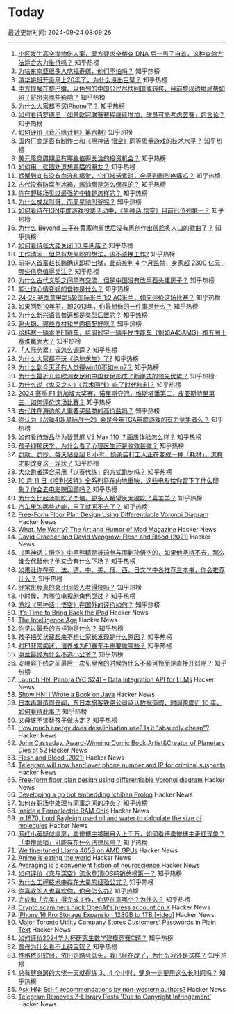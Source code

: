 # Today

最近更新时间: 2024-09-24 08:09:26

--- 
1. [小区发生高空抛物伤人案，警方要求全楼查 DNA 后一男子自首，这种查验方法适合大力推行吗？](https://www.zhihu.com/question/667865679) 知乎热榜
2. [为啥东南亚很多人吃福寿螺，他们不怕吗？](https://www.zhihu.com/question/533214339) 知乎热榜
3. [清华姚班开设马上20年了，为什么没出巨擘？](https://www.zhihu.com/question/667767788) 知乎热榜
4. [中方提醒在黎巴嫩、以色列的中国公民尽快回国或转移，目前黎以边境局势如何？将带来哪些影响？](https://www.zhihu.com/question/667932572) 知乎热榜
5. [为什么大家都不买iPhone了？](https://www.zhihu.com/question/667700970) 知乎热榜
6. [如何看待罗德里「如果欧冠联赛赛程继续增加，球员可能考虑罢赛」的言论？](https://www.zhihu.com/question/667718251) 知乎热榜
7. [如何评价《音乐缘计划》第六期?](https://www.zhihu.com/question/667898838) 知乎热榜
8. [国内厂商是否有制作出和《黑神话·悟空》同等质量游戏的技术水平？](https://www.zhihu.com/question/667259351) 知乎热榜
9. [美元降息周期里有哪些值得关注的投资机会？](https://www.zhihu.com/question/667900638) 知乎热榜
10. [如何用一张图劝退想养猫的朋友？](https://www.zhihu.com/question/639819203) 知乎热榜
11. [螃蟹到底有没有血液和痛觉，它们被活煮时，会感到剧烈疼痛吗？](https://www.zhihu.com/question/633186331) 知乎热榜
12. [古代没有防腐剂冰箱，酱油醋是怎么保存的？](https://www.zhihu.com/question/558888787) 知乎热榜
13. [你在野球场见过最强的中锋是怎样的？](https://www.zhihu.com/question/66928837) 知乎热榜
14. [为什么成龙叫哥，而周星驰叫爷呢？](https://www.zhihu.com/question/57924060) 知乎热榜
15. [如何看待在IGN年度游戏投票活动中，《黑神话:悟空》目前已位列第一？](https://www.zhihu.com/question/667954750) 知乎热榜
16. [为什么 Beyond 三子在黄家驹离世后没有再创作出很脍炙人口的歌曲了？](https://www.zhihu.com/question/20758265) 知乎热榜
17. [如何看待张大奕关闭 10 年网店？](https://www.zhihu.com/question/667673118) 知乎热榜
18. [工作清闲，但总有想离职的想法，该不该换工作?](https://www.zhihu.com/question/667811600) 知乎热榜
19. [前华人首富赵长鹏确认即将出狱，此前被判 4 个月监禁，身家超 2300 亿元，哪些信息值得关注？](https://www.zhihu.com/question/667873873) 知乎热榜
20. [为什么古代文明之间早有交流，但是中国没有改用石头建房子？](https://www.zhihu.com/question/664967743) 知乎热榜
21. [能让你心情变好的食物是什么？](https://www.zhihu.com/question/21778033) 知乎热榜
22. [24-25 赛季意甲第5轮国际米兰 1:2 AC米兰，如何评价这场比赛？](https://www.zhihu.com/question/667902544) 知乎热榜
23. [如果回到10年前，即2013年，你最想做的一件事是什么？](https://www.zhihu.com/question/667403004) 知乎热榜
24. [为什么新兴语言普遍都是类型后置的？](https://www.zhihu.com/question/667841945) 知乎热榜
25. [涮火锅，哪些食材和羊肉搭配好吃？](https://www.zhihu.com/question/632757047) 知乎热榜
26. [给韩寒一辆索伯F1赛车，给周冠宇一辆平民性能车（例如A45AMG）跑五圈上赛谁赢面大？](https://www.zhihu.com/question/658246512) 知乎热榜
27. [「人际劳累」该怎么调适？](https://www.zhihu.com/question/665937969) 知乎热榜
28. [为什么大家都不玩《绝地求生》了?](https://www.zhihu.com/question/333808959) 知乎热榜
29. [为什么到今天还有人觉得win10不如win7？](https://www.zhihu.com/question/449255026) 知乎热榜
30. [为什么最近几年欧洲女足和中国女足形成了断崖式的领先优势？](https://www.zhihu.com/question/667715326) 知乎热榜
31. [为什么说《鬼灭之刃》《咒术回战》吃了时代红利？](https://www.zhihu.com/question/667460617) 知乎热榜
32. [2024 赛季 F1 新加坡大奖赛，诺里斯夺冠，维斯塔潘第二，皮亚斯特里第三，如何评价这场比赛？](https://www.zhihu.com/question/667889756) 知乎热榜
33. [古代住在海边的人需要买盐商的高价盐吗？](https://www.zhihu.com/question/616509168) 知乎热榜
34. [你认为《战锤40k星际战士2》会是今年TGA年度游戏的有力竞争者么？](https://www.zhihu.com/question/666275300) 知乎热榜
35. [如何看待新品华为智慧屏 V5 Max 110 ？画质体验怎么样？](https://www.zhihu.com/question/667847066) 知乎热榜
36. [孩子抑郁厌学，为什么看了心理医生还是收效甚微？](https://www.zhihu.com/question/664314645) 知乎热榜
37. [罚款、罚抄、每天站立超 8 小时，奶茶店打工人正在变成一种「耗材」，怎样才能改变这一现状？](https://www.zhihu.com/question/667781882) 知乎热榜
38. [大众跑者适合采用「以赛代练」的方式跑步吗？](https://www.zhihu.com/question/667334931) 知乎热榜
39. [10 月 11 日《哈利·波特》全系列将在内地重映，这些电影给你留下了什么印象？你会去电影院回顾吗？](https://www.zhihu.com/question/667671363) 知乎热榜
40. [为什么比起汤姆吃了杰瑞，更多人希望灰太狼吃了喜羊羊？](https://www.zhihu.com/question/63416110) 知乎热榜
41. [汽车里的哪些功能，用了就回不去了？](https://www.zhihu.com/question/388466129) 知乎热榜
42. [Free-Form Floor Plan Design Using Differentiable Voronoi Diagram](https://github.com/nobuyuki83/floor_plan) Hacker News
43. [What, Me Worry? The Art and Humor of Mad Magazine](https://www.nrm.org/2024/08/mad/) Hacker News
44. [David Graeber and David Wengrow: Flesh and Blood (2021)](https://theanarchistlibrary.org/library/david-graeber-and-david-wengrow-flesh-and-blood) Hacker News
45. [《黑神话：悟空》中黑熊精是被迫参与围剿孙悟空的，如果他坚持不去，那么谁会代替他？他又会有什么下场？](https://www.zhihu.com/question/667682766) 知乎热榜
46. [如果让你在英、法、德、中、美、俄、西、日文学中各推荐三本书，你会推荐什么？](https://www.zhihu.com/question/666832341) 知乎热榜
47. [经常化妆真的会比同龄人老得快吗？](https://www.zhihu.com/question/306781305) 知乎热榜
48. [小时候，为哪位电视剧角色哭过？](https://www.zhihu.com/question/661908299) 知乎热榜
49. [游戏《黑神话：悟空》在国外的评价如何？](https://www.zhihu.com/question/658723687) 知乎热榜
50. [It's Time to Bring Back the iPod](https://www.nightwater.email/ipod/) Hacker News
51. [The Intelligence Age](https://ia.samaltman.com/) Hacker News
52. [你见过最丑的吉祥物是什么？](https://www.zhihu.com/question/280874393) 知乎热榜
53. [孩子把奖状藏起来不想让家长发现是什么原因？](https://www.zhihu.com/question/666819158) 知乎热榜
54. [对F1非常痴迷，培养成为F1赛车手需要做哪些？](https://www.zhihu.com/question/444802374) 知乎热榜
55. [明兰最终为什么不选小公爷？](https://www.zhihu.com/question/309598791) 知乎热榜
56. [安陵容下线之前最后一次见皇帝的时候为什么不装可怜而是直接开怼呢？](https://www.zhihu.com/question/667641222) 知乎热榜
57. [Launch HN: Panora (YC S24) – Data Integration API for LLMs](https://github.com/panoratech/Panora) Hacker News
58. [Show HN: I Wrote a Book on Java](https://news.ycombinator.com/item?id=41629377) Hacker News
59. [日本再曝造假丑闻，东日本旅客铁路公司承认数据造假，时间跨度近 10 年，如何看待此事？](https://www.zhihu.com/question/667927371) 知乎热榜
60. [父母该不该替孩子做决定？](https://www.zhihu.com/question/667862065) 知乎热榜
61. [How much energy does desalinisation use? Is it "absurdly cheap"?](https://www.sustainabilitybynumbers.com/p/how-much-energy-does-desalinisation) Hacker News
62. [John Cassaday, Award-Winning Comic Book Artist&Creator of Planetary Dies at 52](https://www.nytimes.com/2024/09/18/arts/john-cassaday-dead.html) Hacker News
63. [Flesh and Blood (2021)](https://theanarchistlibrary.org/library/david-graeber-and-david-wengrow-flesh-and-blood) Hacker News
64. [Telegram will now hand over phone number and IP for criminal suspects](https://www.theverge.com/2024/9/23/24252276/telegram-disclose-user-data-legal-requests-criminal-activity) Hacker News
65. [Free-form floor plan design using differentiable Voronoi diagram](https://github.com/nobuyuki83/floor_plan) Hacker News
66. [Developing a go bot embedding ichiban Prolog](https://rogersm.net/posts/developing-a-go-bot-embedding-ichiban-prolog/) Hacker News
67. [如何在职场中处理与同事之间的冲突？](https://www.zhihu.com/question/652449381) 知乎热榜
68. [Inside a Ferroelectric RAM Chip](http://www.righto.com/2024/09/ramtron-ferroelectric-fram-die.html) Hacker News
69. [In 1870, Lord Rayleigh used oil and water to calculate the size of molecules](https://www.atomsonly.news/p/franklin-oil) Hacker News
70. [网红小英疑似塌房，卖惨博主被曝月入上千万，如何看待卖惨博主走红现象？「卖惨营销」可能存在什么法律风险？](https://www.zhihu.com/question/667931004) 知乎热榜
71. [We fine-tuned Llama 405B on AMD GPUs](https://publish.obsidian.md/felafax/pages/Tune+Llama3+405B+on+AMD+MI300x+(our+journey)) Hacker News
72. [Anime is eating the world](https://a16z.com/anime-is-eating-the-world/) Hacker News
73. [Averaging is a convenient fiction of neuroscience](https://www.thetransmitter.org/neural-coding/averaging-is-a-convenient-fiction-of-neuroscience/) Hacker News
74. [如何评价《恋与深空》流水登顶iOS畅销总榜第一？](https://www.zhihu.com/question/667980575) 知乎热榜
75. [为什么工程技术中存在大量的经验公式？](https://www.zhihu.com/question/316289262) 知乎热榜
76. [你喜欢的人也喜欢你，你会怎么办?](https://www.zhihu.com/question/666555621) 知乎热榜
77. [完成和「完美」得完成工作，你更在意哪个？为什么？](https://www.zhihu.com/question/667847481) 知乎热榜
78. [Crypto scammers hack OpenAI's press account on X](https://techcrunch.com/2024/09/23/crypto-scammers-hack-openais-press-account-on-x/) Hacker News
79. [iPhone 16 Pro Storage Expansion 128GB to 1TB [video]](https://www.youtube.com/watch?v=KRRNR4HyYaw) Hacker News
80. [Major Toronto Utility Company Stores Customers' Passwords in Plain Text](https://old.reddit.com/r/toronto/comments/1fnqw0c/psa_toronto_hydro_is_able_to_see_your_login/) Hacker News
81. [如何评价2024华为杯研究生数学建模竞赛C题？](https://www.zhihu.com/question/667754085) 知乎热榜
82. [贾母为什么看不上薛宝钗？](https://www.zhihu.com/question/542947265) 知乎热榜
83. [性格依旧软弱，依旧走路会低头，我已经在改了，为什么我还是这样？](https://www.zhihu.com/question/667586218) 知乎热榜
84. [总有健身房的大佬一天就得练 3、4 个小时，健身一定要用这么长时间吗？](https://www.zhihu.com/question/667518241) 知乎热榜
85. [Ask HN: Sci-fi recommendations by non-western authors?](https://news.ycombinator.com/item?id=41630715) Hacker News
86. [Telegram Removes Z-Library Posts 'Due to Copyright Infringement'](https://torrentfreak.com/telegram-removes-z-library-posts-due-to-copyright-infringement-240923/) Hacker News
